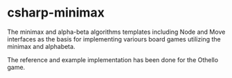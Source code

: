 # csharp-minimax
The minimax and alpha-beta algorithms templates including Node and Move interfaces as the basis for implementing variours board games utilizing the minimax and alphabeta.

The reference and example implementation has been done for the Othello game.